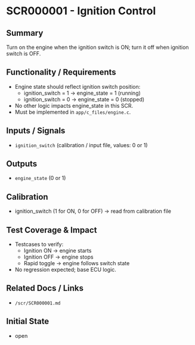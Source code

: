 # SCR000001 - Ignition Control

## Summary
Turn on the engine when the ignition switch is ON; turn it off when ignition switch is OFF.

## Functionality / Requirements
- Engine state should reflect ignition switch position:
  - ignition_switch = 1 → engine_state = 1 (running)
  - ignition_switch = 0 → engine_state = 0 (stopped)
- No other logic impacts engine_state in this SCR.
- Must be implemented in `app/c_files/engine.c`.

## Inputs / Signals
- `ignition_switch` (calibration / input file, values: 0 or 1)

## Outputs
- `engine_state` (0 or 1)

## Calibration
- ignition_switch (1 for ON, 0 for OFF) → read from calibration file

## Test Coverage & Impact
- Testcases to verify:
  - Ignition ON → engine starts
  - Ignition OFF → engine stops
  - Rapid toggle → engine follows switch state
- No regression expected; base ECU logic.

## Related Docs / Links
- `/scr/SCR000001.md`

## Initial State
- open
